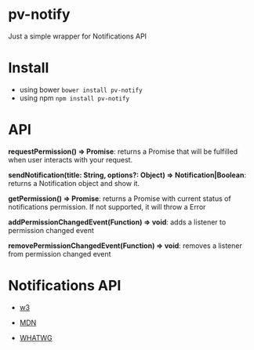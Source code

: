 # pv-notify
Just a simple wrapper for Notifications API

# Install

* using bower `bower install pv-notify`
* using npm `npm install pv-notify` 

# API

**requestPermission() => Promise**: returns a Promise that will be fulfilled when user interacts 
with your request.

**sendNotification(title: String, options?: Object) => Notification|Boolean**: returns
a Notification object and show it.

**getPermission() => Promise**: returns a Promise with current status of notifications permission.
If not supported, it will throw a Error

**addPermissionChangedEvent(Function) => void**: adds a listener to permission changed event

**removePermissionChangedEvent(Function) => void**: removes a listener from permission changed event

# Notifications API

* [w3](https://www.w3.org/TR/notifications/)

* [MDN](https://developer.mozilla.org/en-US/docs/Web/API/Notifications_API)

* [WHATWG](https://notifications.spec.whatwg.org/)